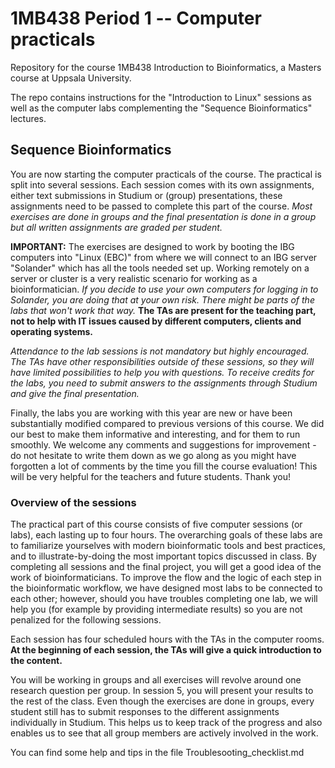 # 1MB438 Period 1 -- Computer practicals
Repository for the course 1MB438 Introduction to Bioinformatics, a Masters course at Uppsala University.

The repo contains instructions for the "Introduction to Linux" sessions as well as the computer labs complementing the "Sequence Bioinformatics" lectures.

## Sequence Bioinformatics

You are now starting the computer practicals of the course. The practical is split into several sessions. Each session comes with its own assignments, either text submissions in Studium or (group) presentations, these assignments need to be passed to complete this part of the course. *Most exercises are done in groups and the final presentation is done in a group but all written assignments are graded per student.*

**IMPORTANT:** The exercises are designed to work by booting the IBG computers into "Linux (EBC)" from where we will connect to an IBG server "Solander" which has all the tools needed set up. Working remotely on a server or cluster is a very realistic scenario for working as a bioinformatician. *If you decide to use your own computers for logging in to Solander, you are doing that at your own risk. There might be parts of the labs that won't work that way.* **The TAs are present for the teaching part, not to help with IT issues caused by different computers, clients and operating systems.**

*Attendance to the lab sessions is not mandatory but highly encouraged. The TAs have other responsibilities outside of these sessions, so they will have limited possibilities to help you with questions. To receive credits for the labs, you need to submit answers to the assignments through Studium and give the final presentation.*

Finally, the labs you are working with this year are new or have been substantially modified compared to previous versions of this course. We did our best to make them informative and interesting, and for them to run smoothly. We welcome any comments and suggestions for improvement - do not hesitate to write them down as we go along as you might have forgotten a lot of comments by the time you fill the course evaluation! This will be very helpful for the teachers and future students. Thank you!

### Overview of the sessions

The practical part of this course consists of five computer sessions (or labs), each lasting up to four hours. The overarching goals of these labs are to familiarize yourselves with modern bioinformatic tools and best practices, and to illustrate-by-doing the most important topics discussed in class. By completing all sessions and the final project, you will get a good idea of the work of bioinformaticians. To improve the flow and the logic of each step in the bioinformatic workflow, we have designed most labs to be connected to each other; however, should you have troubles completing one lab, we will help you (for example by providing intermediate results) so you are not penalized for the following sessions.

Each session has four scheduled hours with the TAs in the computer rooms. **At the beginning of each session, the TAs will give a quick introduction to the content.**

You will be working in groups and all exercises will revolve around one research question per group. In session 5, you will present your results to the rest of the class.
Even though the exercises are done in groups, every student still has to submit responses to the different assignments individually in Studium. This helps us to keep track of the progress and also enables us to see that all group members are actively involved in the work.

You can find some help and tips in the file Troublesooting_checklist.md
